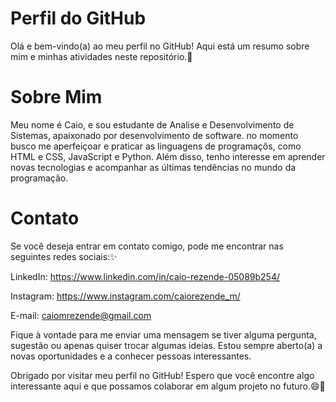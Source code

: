 # Perfil do GitHub
Olá e bem-vindo(a) ao meu perfil no GitHub! Aqui está um resumo sobre mim e minhas atividades neste repositório.🤙


# Sobre Mim
Meu nome é Caio, e sou estudante de Analise e Desenvolvimento de Sistemas, apaixonado por desenvolvimento de software. no momento busco me aperfeiçoar e praticar as linguagens de programaçõs, como HTML e CSS, JavaScript e Python. Além disso, tenho interesse em aprender novas tecnologias e acompanhar as últimas tendências no mundo da programação.

# Contato
Se você deseja entrar em contato comigo, pode me encontrar nas seguintes redes sociais:✨


LinkedIn: https://www.linkedin.com/in/caio-rezende-05089b254/

Instagram: https://www.instagram.com/caiorezende_m/

E-mail: caiomrezende@gmail.com

Fique à vontade para me enviar uma mensagem se tiver alguma pergunta, sugestão ou apenas quiser trocar algumas ideias. Estou sempre aberto(a) a novas oportunidades e a conhecer pessoas interessantes.

Obrigado por visitar meu perfil no GitHub! Espero que você encontre algo interessante aqui e que possamos colaborar em algum projeto no futuro.😄👋 

<!--
**Caioba22/Caioba22** is a ✨ _special_ ✨ repository because its `README.md` (this file) appears on your GitHub profile.

Here are some ideas to get you started:

- 🔭 I’m currently working on ...
- 🌱 I’m currently learning ...
- 👯 I’m looking to collaborate on ...
- 🤔 I’m looking for help with ...
- 💬 Ask me about ...
- 📫 How to reach me: ...
- 😄 Pronouns: ...
- ⚡ Fun fact: ...
-->
